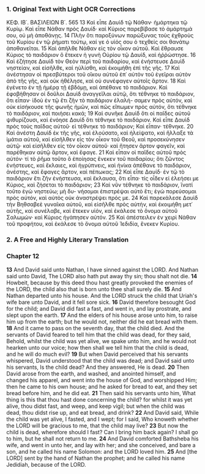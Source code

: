### 1. Original Text with Light OCR Corrections

ΚΕΦ. ΙΒ΄. ΒΑΣΙΛΕΙΩΝ Β΄. 565
13 Καὶ εἶπε Δαυὶδ τῷ Νάθαν· ἡμάρτηκα τῷ Κυρίῳ. Καὶ εἶπε Νάθαν
  πρὸς Δαυίδ· καὶ Κύριος παρεβίβασε τὸ ἁμάρτημά σου, οὐ μὴ
  ἀποθάνῃς.
14 Πλὴν ὅτι παροξύνων παρώξυνας τοὺς ἐχθροὺς τοῦ Κυρίου ἐν τῷ
  ῥήματι τούτῳ, καί γε ὁ υἱός σου ὁ τεχθείς σοι θανάτῳ ἀποθανεῖται.
15 Καὶ ἀπῆλθε Νάθαν εἰς τὸν οἶκον αὐτοῦ. Καὶ ἔθραυσε Κύριος
  τὸ παιδάριον ὃ ἔτεκεν ἡ γυνὴ Οὐρίου τῷ Δαυίδ, καὶ ἠῤῥώστησε.
16 Καὶ ἐζήτησε Δαυὶδ τὸν Θεὸν περὶ τοῦ παιδαρίου, καὶ ἐνήστευσε
  Δαυὶδ νηστείαν, καὶ εἰσῆλθε, καὶ ηὐλίσθη, καὶ ἐκοιμήθη ἐπὶ τῆς γῆς.
17 Καὶ ἀνέστησαν οἱ πρεσβύτεροι τοῦ οἴκου αὐτοῦ ἐπ᾿ αὐτὸν τοῦ
  ἐγεῖραι αὐτὸν ἀπὸ τῆς γῆς, καὶ οὐκ ἠθέλησε, καὶ οὐ συνέφαγεν
  αὐτοῖς ἄρτον.
18 Καὶ ἐγένετο ἐν τῇ ἡμέρᾳ τῇ ἑβδόμῃ, καὶ ἀπέθανε τὸ παιδάριον.
  Καὶ ἐφοβήθησαν οἱ δοῦλοι Δαυὶδ ἀναγγεῖλαι αὐτῷ, ὅτι τέθνηκε
  τὸ παιδάριον, ὅτι εἶπαν· ἰδοὺ ἐν τῷ ἔτι ζῆν τὸ παιδάριον ἐλαλή-
  σαμεν πρὸς αὐτόν, καὶ οὐκ εἰσήκουσε τῆς φωνῆς ἡμῶν, καὶ πῶς
  εἴπωμεν πρὸς αὐτόν, ὅτι τέθνηκε τὸ παιδάριον, καὶ ποιήσει κακά;
19 Καὶ συνῆκε Δαυὶδ ὅτι οἱ παῖδες αὐτοῦ ψιθυρίζουσι, καὶ ἐνόησε
  Δαυὶδ ὅτι τέθνηκε τὸ παιδάριον. Καὶ εἶπε Δαυὶδ πρὸς τοὺς παῖδας
  αὐτοῦ· εἰ τέθνηκε τὸ παιδάριον; Καὶ εἶπαν· τέθνηκε.
20 Καὶ ἀνέστη Δαυὶδ ἐκ τῆς γῆς, καὶ ἐλούσατο, καὶ ἠλείψατο, καὶ
  ἤλλαξε τὰ ἱμάτια αὐτοῦ, καὶ εἰσῆλθεν εἰς τὸν οἶκον τοῦ Θεοῦ,
  καὶ προσεκύνησεν αὐτῷ· καὶ εἰσῆλθεν εἰς τὸν οἶκον αὐτοῦ· καὶ
  ἤτησεν ἄρτον φαγεῖν, καὶ παρέθηκαν αὐτῷ ἄρτον, καὶ ἔφαγε.
21 Καὶ εἶπαν οἱ παῖδες αὐτοῦ πρὸς αὐτόν· τί τὸ ῥῆμα τοῦτο ὃ
  ἐποίησας ἕνεκεν τοῦ παιδαρίου; ὅτι ζῶντος ἐνήστευες, καὶ ἔκλαιες,
  καὶ ἠγρύπνεις, καὶ ἡνίκα ἀπέθανε τὸ παιδάριον, ἀνέστης, καὶ
  ἔφαγες ἄρτον, καὶ πέπωκας;
22 Καὶ εἶπε Δαυίδ· ἐν τῷ τὸ παιδάριον ἔτι ζῆν ἐνήστευσα, καὶ ἔκλαυσα,
  ὅτι εἶπα· τίς οἶδεν εἰ ἐλεήσει με Κύριος, καὶ ζήσεται τὸ παιδάριον;
23 Καὶ νῦν τέθνηκε τὸ παιδάριον, ἵνατί τοῦτο ἐγὼ νηστεύω; μὴ δυ-
  νήσομαι ἐπιστρέψαι αὐτὸ ἔτι; ἐγὼ πορεύσομαι πρὸς αὐτόν, καὶ
  αὐτὸς οὐκ ἀναστρέψει πρός με.
24 Καὶ παρεκάλεσε Δαυὶδ τὴν Βηθσαβεὲ γυναῖκα αὐτοῦ, καὶ εἰσῆλθε
  πρὸς αὐτήν, καὶ ἐκοιμήθη μετ᾿ αὐτῆς, καὶ συνέλαβε, καὶ ἔτεκεν
  υἱόν, καὶ ἐκάλεσε τὸ ὄνομα αὐτοῦ Σαλωμών· καὶ Κύριος ἠγάπησεν
  αὐτόν.
25 Καὶ ἀπέστειλεν ἐν χειρὶ Νάθαν τοῦ προφήτου, καὶ ἐκάλεσε τὸ
  ὄνομα αὐτοῦ Ἰεδιδία, ἕνεκεν Κυρίου.

### 2. A Free and Highly Literary Translation

### Chapter 12

**13** And David said unto Nathan, I have sinned against the LORD. And Nathan said unto David, The LORD also hath put away thy sin; thou shalt not die.
**14** Howbeit, because by this deed thou hast greatly provoked the enemies of the LORD, the child also that is born unto thee shall surely die.
**15** And Nathan departed unto his house. And the LORD struck the child that Uriah's wife bare unto David, and it fell sore sick.
**16** David therefore besought God for the child; and David did fast a fast, and went in, and lay prostrate, and slept upon the earth.
**17** And the elders of his house arose unto him, to raise him up from the earth; but he would not, neither did he eat bread with them.
**18** And it came to pass on the seventh day, that the child died. And the servants of David feared to tell him that the child was dead, for they said, Behold, whilst the child was yet alive, we spake unto him, and he would not hearken unto our voice; how then shall we tell him that the child is dead, and he will do much evil?
**19** But when David perceived that his servants whispered, David understood that the child was dead; and David said unto his servants, Is the child dead? And they answered, He is dead.
**20** Then David arose from the earth, and washed, and anointed himself, and changed his apparel, and went into the house of God, and worshipped Him; then he came to his own house; and he asked for bread to eat, and they set bread before him, and he did eat.
**21** Then said his servants unto him, What thing is this that thou hast done concerning the child? for whilst it was yet alive, thou didst fast, and weep, and keep vigil; but when the child was dead, thou didst rise up, and eat bread, and drink?
**22** And David said, While the child was yet alive, I fasted, and I wept; for I said, Who knoweth whether the LORD will be gracious to me, that the child may live?
**23** But now the child is dead, wherefore should I fast? Can I bring him back again? I shall go to him, but he shall not return to me.
**24** And David comforted Bathsheba his wife, and went in unto her, and lay with her; and she conceived, and bare a son, and he called his name Solomon: and the LORD loved him.
**25** And [the LORD] sent by the hand of Nathan the prophet; and he called his name Jedidiah, because of the LORD.